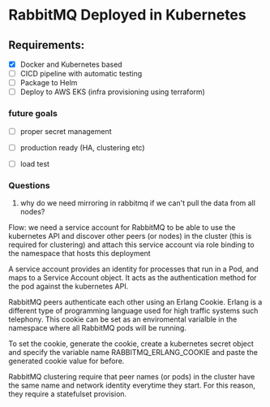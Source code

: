 # RabbitMQ Deployed in Kubernetes

## Requirements:
- [x] Docker and Kubernetes based
- [ ] CICD pipeline with automatic testing
- [ ] Package to Helm
- [ ] Deploy to AWS EKS (infra provisioning using terraform)
### future goals
- [ ] proper secret management
- [ ] production ready (HA, clustering etc)
- [ ] load test


### Questions
1) why do we need mirroring in rabbitmq if we can't pull the data from all nodes?  

Flow: we need a service account for RabbitMQ to be able to use the kubernetes API and discover other peers (or nodes) in the cluster (this is required for clustering) and attach this service account via role binding to the namespace that hosts this deployment

A service account provides an identity for processes that run in a Pod, and maps to a Service Account object. It acts as the authentication method for the pod against the kubernetes API.

RabbitMQ peers authenticate each other using an Erlang Cookie. Erlang is a different type of programming language used for high traffic systems such telephony. This cookie can be set as an enviromental varialble in the namespace where all RabbitMQ pods will be running. 

To set the cookie, generate the cookie, create a kubernetes secret object and specify the variable name RABBITMQ_ERLANG_COOKIE and paste the generated cookie value for before. 

RabbitMQ clustering require that peer names (or pods) in the cluster have the same name and network identity everytime they start. For this reason, they require a statefulset provision. 
